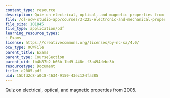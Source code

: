 ```yaml
---
content_type: resource
description: Quiz on electrical, optical, and magnetic properties from 2005.
file: /ol-ocw-studio-app/courses/3-225-electronic-and-mechanical-properties-of-materials-fall-2007/15bfd2c8a0c84634915043ec124fa385_e2005.pdf
file_size: 101845
file_type: application/pdf
learning_resource_types:
- Exams
license: https://creativecommons.org/licenses/by-nc-sa/4.0/
ocw_type: OCWFile
parent_title: Exams
parent_type: CourseSection
parent_uid: fb4b87b2-b66b-1bd9-448e-f3a494debc3b
resourcetype: Document
title: e2005.pdf
uid: 15bfd2c8-a0c8-4634-9150-43ec124fa385
---
```

Quiz on electrical, optical, and magnetic properties from 2005.